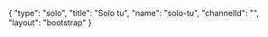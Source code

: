 {
    "type": "solo",
    "title": "Solo tu",
    "name": "solo-tu",
    "channelId": "",
    "layout": "bootstrap"
}